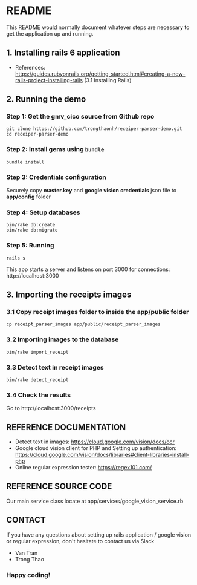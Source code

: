 # README

This README would normally document whatever steps are necessary to get the
application up and running.

## 1. Installing rails 6 application
* References: https://guides.rubyonrails.org/getting_started.html#creating-a-new-rails-project-installing-rails (3.1 Installing Rails)

## 2. Running the demo
### Step 1: Get the gmv_cico source from Github repo 
```
git clone https://github.com/trongthaonh/receiper-parser-demo.git
cd receiper-parser-demo
```

### Step 2: Install gems using `bundle` 
```
bundle install
```


### Step 3: Credentials configuration
Securely copy **master.key** and **google vision credentials** json file to **app/config** folder


### Step 4: Setup databases

```
bin/rake db:create
bin/rake db:migrate
```
### Step 5: Running

```
rails s
```
This app starts a server and listens on port 3000 for connections: http://localhost:3000


## 3. Importing the receipts images
### 3.1 Copy receipt images folder to inside the app/public folder
```
cp receipt_parser_images app/public/receipt_parser_images
```

### 3.2 Importing images to the database
```
bin/rake import_receipt
```

### 3.3 Detect text in receipt images
```
bin/rake detect_receipt
```

### 3.4 Check the results
Go to http://localhost:3000/receipts

## REFERENCE DOCUMENTATION
- Detect text in images: https://cloud.google.com/vision/docs/ocr
- Google cloud vision client for PHP and Setting up authentication: https://cloud.google.com/vision/docs/libraries#client-libraries-install-php
- Online regular expression tester: https://regex101.com/

## REFERENCE SOURCE CODE
Our main service class locate at app/services/google_vision_service.rb

## CONTACT
If you have any questions about setting up rails application / google vision or regular expression, don't hesitate to contact us via Slack
- Van Tran
- Trong Thao

### Happy coding!
